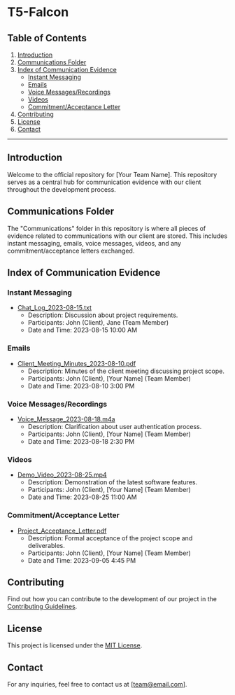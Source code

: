 # T5-Falcon

## Table of Contents

1. [Introduction](#introduction)
2. [Communications Folder](#communications-folder)
3. [Index of Communication Evidence](#index-of-communication-evidence)
   - [Instant Messaging](#instant-messaging)
   - [Emails](#emails)
   - [Voice Messages/Recordings](#voice-messagesrecordings)
   - [Videos](#videos)
   - [Commitment/Acceptance Letter](#commitmentacceptance-letter)
4. [Contributing](#contributing)
5. [License](#license)
6. [Contact](#contact)

---

## Introduction

Welcome to the official repository for [Your Team Name]. This repository serves as a central hub for communication evidence with our client throughout the development process.

## Communications Folder

The "Communications" folder in this repository is where all pieces of evidence related to communications with our client are stored. This includes instant messaging, emails, voice messages, videos, and any commitment/acceptance letters exchanged.

## Index of Communication Evidence

### Instant Messaging

- [Chat_Log_2023-08-15.txt](communications/instant_messaging/Chat_Log_2023-08-15.txt)
  - Description: Discussion about project requirements.
  - Participants: John (Client), Jane (Team Member)
  - Date and Time: 2023-08-15 10:00 AM

### Emails

- [Client_Meeting_Minutes_2023-08-10.pdf](communications/emails/Client_Meeting_Minutes_2023-08-10.pdf)
  - Description: Minutes of the client meeting discussing project scope.
  - Participants: John (Client), [Your Name] (Team Member)
  - Date and Time: 2023-08-10 3:00 PM

### Voice Messages/Recordings

- [Voice_Message_2023-08-18.m4a](communications/voice_messages/Voice_Message_2023-08-18.m4a)
  - Description: Clarification about user authentication process.
  - Participants: John (Client), [Your Name] (Team Member)
  - Date and Time: 2023-08-18 2:30 PM

### Videos

- [Demo_Video_2023-08-25.mp4](communications/videos/Demo_Video_2023-08-25.mp4)
  - Description: Demonstration of the latest software features.
  - Participants: John (Client), [Your Name] (Team Member)
  - Date and Time: 2023-08-25 11:00 AM

### Commitment/Acceptance Letter

- [Project_Acceptance_Letter.pdf](communications/commitment_acceptance/Project_Acceptance_Letter.pdf)
  - Description: Formal acceptance of the project scope and deliverables.
  - Participants: John (Client), [Your Name] (Team Member)
  - Date and Time: 2023-09-05 4:45 PM

## Contributing

Find out how you can contribute to the development of our project in the [Contributing Guidelines](CONTRIBUTING.md).

## License

This project is licensed under the [MIT License](LICENSE).

## Contact

For any inquiries, feel free to contact us at [team@email.com].